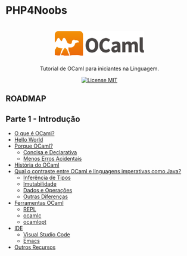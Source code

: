 # PHP4Noobs

<h1 align="center">
  <img src="./images/colour-logo.png" alt="ocaml" width="240">
</h1>

<p align="center">Tutorial de OCaml para iniciantes na Linguagem.</p>

<p align="center">
  <a href="https://opensource.org/licenses/MIT">
    <img src="https://img.shields.io/badge/License-MIT-blue.svg" alt="License MIT">
  </a>
</p>

## ROADMAP

## Parte 1 - Introdução
- [O que é OCaml?](#)
- [Hello World](#)
- [Porque OCaml?](#)
	- [Concisa e Declarativa](#)
	- [Menos Erros Acidentais](#)
- [História do OCaml](#)
- [Qual o contraste entre OCaml e linguagens imperativas como Java?](#)
	- [Inferência de Tipos](#)
	- [Imutabilidade](#)
	- [Dados e Operações](#)
	- [Outras Diferenças](#)
- [Ferramentas OCaml](#)
	- [REPL](#)
    - [ocamlc](#)
    - [ocamlopt](#)
- [IDE](#)
    - [Visual Studio Code](#)
    - [Emacs](#) 
- [Outros Recursos](#)